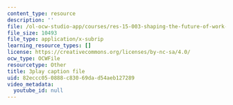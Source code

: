 ```yaml
---
content_type: resource
description: ''
file: /ol-ocw-studio-app/courses/res-15-003-shaping-the-future-of-work-15-662x-spring-2016/82eccc050888c83069dad54aeb127289_Q67wzxKElp8.srt
file_size: 10493
file_type: application/x-subrip
learning_resource_types: []
license: https://creativecommons.org/licenses/by-nc-sa/4.0/
ocw_type: OCWFile
resourcetype: Other
title: 3play caption file
uid: 82eccc05-0888-c830-69da-d54aeb127289
video_metadata:
  youtube_id: null
---
```

